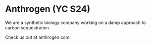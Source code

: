 # Anthrogen (YC S24)

We are a synthetic biology company working on a damp approach to carbon sequestration.

Check us out at anthrogen.com!
